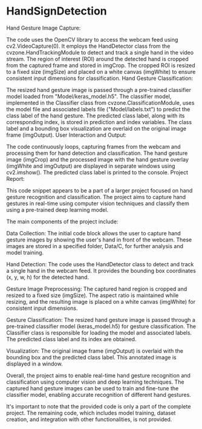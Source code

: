 # HandSignDetection
Hand Gesture Image Capture:

The code uses the OpenCV library to access the webcam feed using cv2.VideoCapture(0).
It employs the HandDetector class from the cvzone.HandTrackingModule to detect and track a single hand in the video stream.
The region of interest (ROI) around the detected hand is cropped from the captured frame and stored in imgCrop.
The cropped ROI is resized to a fixed size (imgSize) and placed on a white canvas (imgWhite) to ensure consistent input dimensions for classification.
Hand Gesture Classification:

The resized hand gesture image is passed through a pre-trained classifier model loaded from "Model/keras_model.h5".
The classifier model, implemented in the Classifier class from cvzone.ClassificationModule, uses the model file and associated labels file ("Model/labels.txt") to predict the class label of the hand gesture.
The predicted class label, along with its corresponding index, is stored in prediction and index variables.
The class label and a bounding box visualization are overlaid on the original image frame (imgOutput).
User Interaction and Output:

The code continuously loops, capturing frames from the webcam and processing them for hand detection and classification.
The hand gesture image (imgCrop) and the processed image with the hand gesture overlay (imgWhite and imgOutput) are displayed in separate windows using cv2.imshow().
The predicted class label is printed to the console.
Project Report:

This code snippet appears to be a part of a larger project focused on hand gesture recognition and classification. The project aims to capture hand gestures in real-time using computer vision techniques and classify them using a pre-trained deep learning model.

The main components of the project include:

Data Collection: The initial code block allows the user to capture hand gesture images by showing the user's hand in front of the webcam. These images are stored in a specified folder, Data/C, for further analysis and model training.

Hand Detection: The code uses the HandDetector class to detect and track a single hand in the webcam feed. It provides the bounding box coordinates (x, y, w, h) for the detected hand.

Gesture Image Preprocessing: The captured hand region is cropped and resized to a fixed size (imgSize). The aspect ratio is maintained while resizing, and the resulting image is placed on a white canvas (imgWhite) for consistent input dimensions.

Gesture Classification: The resized hand gesture image is passed through a pre-trained classifier model (keras_model.h5) for gesture classification. The Classifier class is responsible for loading the model and associated labels. The predicted class label and its index are obtained.

Visualization: The original image frame (imgOutput) is overlaid with the bounding box and the predicted class label. This annotated image is displayed in a window.

Overall, the project aims to enable real-time hand gesture recognition and classification using computer vision and deep learning techniques. The captured hand gesture images can be used to train and fine-tune the classifier model, enabling accurate recognition of different hand gestures.

It's important to note that the provided code is only a part of the complete project. The remaining code, which includes model training, dataset creation, and integration with other functionalities, is not provided.
